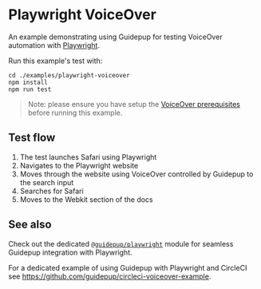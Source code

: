 # Playwright VoiceOver

An example demonstrating using Guidepup for testing VoiceOver automation with [Playwright](https://playwright.dev/).

Run this example's test with:

```console
cd ./examples/playwright-voiceover
npm install
npm run test
```

> Note: please ensure you have setup the [VoiceOver prerequisites](../../guides/voiceover-prerequisites/README.md) before running this example.

## Test flow

1. The test launches Safari using Playwright
2. Navigates to the Playwright website
3. Moves through the website using VoiceOver controlled by Guidepup to the search input
4. Searches for Safari
5. Moves to the Webkit section of the docs

## See also

Check out the dedicated [`@guidepup/playwright`](https://github.com/guidepup/guidepup-playwright) module for seamless Guidepup integration with Playwright.

For a dedicated example of using Guidepup with Playwright and CircleCI see <https://github.com/guidepup/circleci-voiceover-example>.
